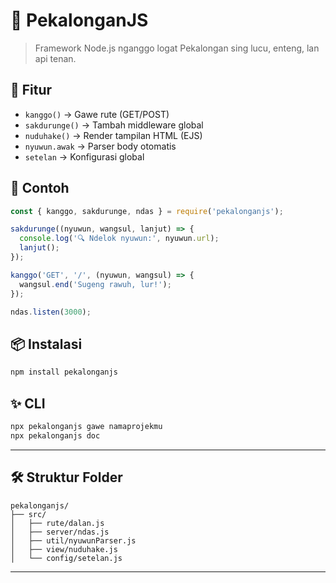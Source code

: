 # 🌾 PekalonganJS

> Framework Node.js nganggo logat Pekalongan sing lucu, enteng, lan api tenan.

## 🚀 Fitur
- `kanggo()` → Gawe rute (GET/POST)
- `sakdurunge()` → Tambah middleware global
- `nuduhake()` → Render tampilan HTML (EJS)
- `nyuwun.awak` → Parser body otomatis
- `setelan` → Konfigurasi global

## 🧪 Contoh
```js
const { kanggo, sakdurunge, ndas } = require('pekalonganjs');

sakdurunge((nyuwun, wangsul, lanjut) => {
  console.log('🔍 Ndelok nyuwun:', nyuwun.url);
  lanjut();
});

kanggo('GET', '/', (nyuwun, wangsul) => {
  wangsul.end('Sugeng rawuh, lur!');
});

ndas.listen(3000);
```

## 📦 Instalasi
```bash
npm install pekalonganjs
```

## ✨ CLI
```bash
npx pekalonganjs gawe namaprojekmu
npx pekalonganjs doc
```

---

## 🛠 Struktur Folder
```
pekalonganjs/
├── src/
│   ├── rute/dalan.js
│   ├── server/ndas.js
│   ├── util/nyuwunParser.js
│   ├── view/nuduhake.js
│   └── config/setelan.js
```

---

